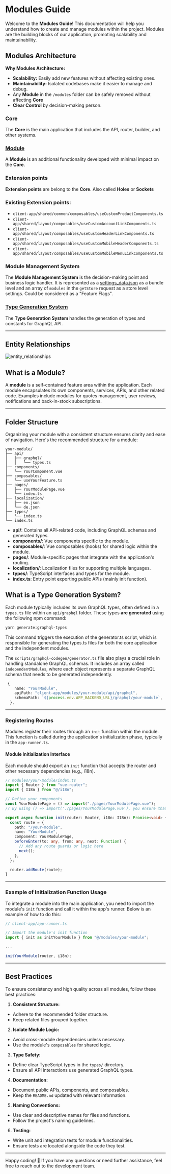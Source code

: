 # Modules Guide

Welcome to the **Modules Guide**! This documentation will help you understand how to create and manage modules within the project. Modules are the building blocks of our application, promoting scalability and maintainability.

## Modules Architecture

**Why Modules Architecture:**

- **Scalability:** Easily add new features without affecting existing ones.
- **Maintainability:** Isolated codebases make it easier to manage and debug.
- Any **Module** in the `/modules` folder can be safely removed without affecting **Core**
- **Clear Control** by decision-making person. 

### Core
The **Core** is the main application that includes the API, router, builder, and other systems.

### [Module](#what-is-a-module)
A **Module** is an additional functionality developed with minimal impact on the **Core**.

### Extension points
**Extension points** are belong to the **Core**. Also called **Holes** or **Sockets**
### Existing Extension points:
- `client-app/shared/common/composables/useCustomProductComponents.ts`
- `client-app/shared/layout/composables/useCustomAccountLinkComponents.ts`
- `client-app/shared/layout/composables/useCustomHeaderLinkComponents.ts`
- `client-app/shared/layout/composables/useCustomMobileHeaderComponents.ts`
- `client-app/shared/layout/composables/useCustomMobileMenuLinkComponents.ts`

### Module Management System
The **Module Management System** is the decision-making point and business logic handler. It is represented as a [settings_data.json](../config/settings_data.json) as a bundle level and an array of `modules` in the `getStore` request as a store level settings. Could be considered as a "Feature Flags".

### [Type Generation System](#what-is-a-type-generation-system)
The **Type Generation System** handles the generation of types and constants for GraphQL API.

---

## Entity Relationships

![entity_relationships](entity_relationships.png)

## What is a Module?

A **module** is a self-contained feature area within the application. Each module encapsulates its own components, services, APIs, and other related code. Examples include modules for quotes management, user reviews, notifications and back-in-stock subscriptions.

---

## Folder Structure

Organizing your module with a consistent structure ensures clarity and ease of navigation. Here's the recommended structure for a module:

```
your-module/
├── api/
│   ├── graphql/
│   │   └── types.ts
├── components/
│   └── YourComponent.vue
├── composables/
│   └── useYourFeature.ts
├── pages/
│   ├── YourModulePage.vue
│   └── index.ts
├── localization/
│   ├── en.json
│   └── de.json
├── types/
│   └── index.ts
└── index.ts
```

- **api/**: Contains all API-related code, including GraphQL schemas and generated types.
- **components/**: Vue components specific to the module.
- **composables/**: Vue composables (hooks) for shared logic within the module.
- **pages/**: Module-specific pages that integrate with the application's routing.
- **localization/**: Localization files for supporting multiple languages.
- **types/**: TypeScript interfaces and types for the module.
- **index.ts**: Entry point exporting public APIs (mainly init function).

## What is a Type Generation System?

Each module typically includes its own GraphQL types, often defined in a `types.ts` file within an `api/graphql` folder. These types **are generated** using the following npm command:

```bash
yarn generate:graphql-types
```

This command triggers the execution of the generator.ts script, which is responsible for generating the types.ts files for both the core application and the independent modules.

The `scripts/graphql-codegen/generator.ts` file also plays a crucial role in handling standalone GraphQL schemas. It includes an array called `independentModules`, where each object represents a separate GraphQL schema that needs to be generated independently.

```typescript
 {
    name: "YourModule",
    apiPath: "client-app/modules/your-module/api/graphql",
    schemaPath: `${process.env.APP_BACKEND_URL}/graphql/your-module`,
  },
```

---


### Registering Routes

Modules register their routes through an `init` function within the module. This function is called during the application's initialization phase, typically in the `app-runner.ts`.

#### Module Initialization Interface

Each module should export an `init` function that accepts the router and other necessary dependencies (e.g., i18n).

```typescript
// modules/your-module/index.ts
import { Router } from "vue-router";
import { I18n } from "@/i18n";

// Define your components
const YourModulePage = () => import("./pages/YourModulePage.vue");
// By using () => import('./pages/YourModulePage.vue'), you ensure that Vue Router can handle the component as a lazy-loaded route, which is the intended usage pattern.

export async function init(router: Router, i18n: I18n): Promise<void> {
  const route = {
    path: "/your-module",
    name: "YourModule",
    component: YourModulePage,
    beforeEnter(to: any, from: any, next: Function) {
      // Add any route guards or logic here
      next();
    },
  };

  router.addRoute(route);
}
```

---

### Example of Initialization Function Usage

To integrate a module into the main application, you need to import the module's `init` function and call it within the app's runner. Below is an example of how to do this:

```typescript
// client-app/app-runner.ts

// Import the module's init function
import { init as initYourModule } from "@/modules/your-module";

...

initYourModule(router, i18n);

```

---

## Best Practices

To ensure consistency and high quality across all modules, follow these best practices:

1. **Consistent Structure:**

  - Adhere to the recommended folder structure.
  - Keep related files grouped together.

2. **Isolate Module Logic:**

  - Avoid cross-module dependencies unless necessary.
  - Use the module's `composables` for shared logic.

3. **Type Safety:**

  - Define clear TypeScript types in the `types/` directory.
  - Ensure all API interactions use generated GraphQL types.

4. **Documentation:**

  - Document public APIs, components, and composables.
  - Keep the `README.md` updated with relevant information.

5. **Naming Conventions:**

  - Use clear and descriptive names for files and functions.
  - Follow the project's naming guidelines.

6. **Testing:**
  - Write unit and integration tests for module functionalities.
  - Ensure tests are located alongside the code they test.

---

Happy coding! 🚀 If you have any questions or need further assistance, feel free to reach out to the development team.
